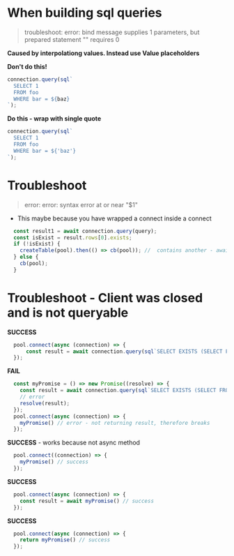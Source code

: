 # When building sql queries 
> troubleshoot:  error: bind message supplies 1 parameters, but prepared statement "" requires 0

**Caused by interpolationg values. Instead use Value placeholders**

**Don't do this!**
```js
connection.query(sql`
  SELECT 1
  FROM foo
  WHERE bar = ${baz}
`);
```

**Do this - wrap with single quote**
```js
connection.query(sql`
  SELECT 1
  FROM foo
  WHERE bar = ${'baz'}
`);
```

# Troubleshoot
> error: error: syntax error at or near "$1"
- This maybe because you have wrapped a connect inside a connect
```js
  const result1 = await connection.query(query);
  const isExist = result.rows[0].exists;
  if (!isExist) {
    createTable(pool).then(() => cb(pool)); //  contains another - await connection.query(). Need to release the connection.
  } else {
    cb(pool);
  }
```

# Troubleshoot - Client was closed and is not queryable
> 
**SUCCESS**
```ts
  pool.connect(async (connection) => {
      const result = await connection.query(sql`SELECT EXISTS (SELECT FROM pg_tables WHERE schemaname = 'public' AND tablename  = ${table});`
  });
```

**FAIL**
```ts
  const myPromise = () => new Promise((resolve) => {
    const result = await connection.query(sql`SELECT EXISTS (SELECT FROM pg_tables WHERE schemaname = 'public' AND tablename  = ${table});`
    // error
    resolve(result);
  });
  pool.connect(async (connection) => {
    myPromise() // error - not returning result, therefore breaks
  });
```

**SUCCESS** - works because not async method
```ts
  pool.connect((connection) => {
    myPromise() // success
  });
```

**SUCCESS**
```ts
  pool.connect(async (connection) => {
    const result = await myPromise() // success
  });
```

**SUCCESS**
```ts
  pool.connect(async (connection) => {
    return myPromise() // success
  });
```


```